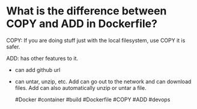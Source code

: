 # What is the difference between COPY and ADD in Dockerfile?

COPY: If you are doing stuff just with the local filesystem, use COPY it
is safer.

ADD: has other features to it.
 - can add github url
 - can untar, unzip, etc.
 Add can go out to the network and can download files. Add can also
 automatically unzip or untar a file.

      #Docker #container #build #Dockerfile #COPY #ADD #devops

